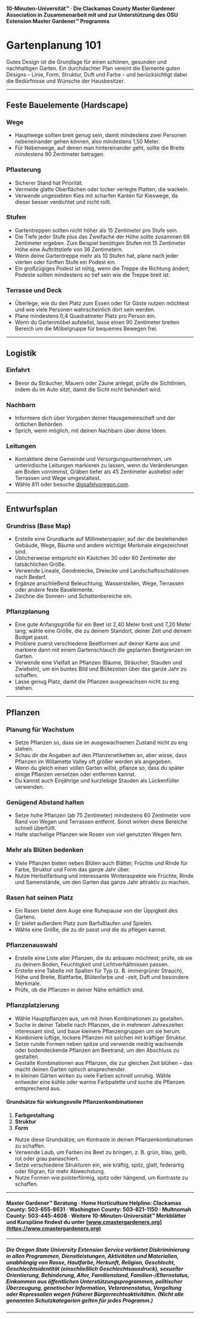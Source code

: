 #### 10-Minuten-Universität™ · Die Clackamas County Master Gardener Association in Zusammenarbeit mit und zur Unterstützung des OSU Extension Master Gardener™ Programms

# Gartenplanung 101

Gutes Design ist die Grundlage für einen schönen, gesunden und nachhaltigen Garten. Ein durchdachter Plan vereint die Elemente guten Designs – Linie, Form, Struktur, Duft und Farbe – und berücksichtigt dabei die Bedürfnisse und Wünsche der Hausbesitzer.

---

## Feste Bauelemente (Hardscape)

### Wege

- Hauptwege sollten breit genug sein, damit mindestens zwei Personen nebeneinander gehen können, also mindestens 1,50 Meter.
- Für Nebenwege, auf denen man hintereinander geht, sollte die Breite mindestens 90 Zentimeter betragen.

### Pflasterung

- Sicherer Stand hat Priorität.
- Vermeide glatte Oberflächen oder locker verlegte Platten, die wackeln.
- Verwende ungesiebten Kies mit scharfen Kanten für Kieswege, da dieser besser verdichtet und nicht rollt.

### Stufen

- Gartentreppen sollten nicht höher als 15 Zentimeter pro Stufe sein.
- Die Tiefe jeder Stufe plus das Zweifache der Höhe sollte zusammen 66 Zentimeter ergeben. Zum Beispiel benötigen Stufen mit 15 Zentimeter Höhe eine Auftrittstiefe von 36 Zentimetern.
- Wenn deine Gartentreppe mehr als 10 Stufen hat, plane nach jeder vierten oder fünften Stufe ein Podest ein.
- Ein großzügiges Podest ist nötig, wenn die Treppe die Richtung ändert; Podeste sollten mindestens so tief sein wie die Treppe breit ist.

### Terrasse und Deck

- Überlege, wie du den Platz zum Essen oder für Gäste nutzen möchtest und wie viele Personen wahrscheinlich dort sein werden.
- Plane mindestens 0,4 Quadratmeter Platz pro Person ein.
- Wenn du Gartenmöbel aufstellst, lasse einen 90 Zentimeter breiten Bereich um die Möbelgruppe für bequemes Bewegen frei.

---

## Logistik

### Einfahrt

- Bevor du Sträucher, Mauern oder Zäune anlegst, prüfe die Sichtlinien, indem du im Auto sitzt, damit die Sicht nicht behindert wird.

### Nachbarn

- Informiere dich über Vorgaben deiner Hausgemeinschaft und der örtlichen Behörden.
- Sprich, wenn möglich, mit deinen Nachbarn über deine Ideen.

### Leitungen

- Kontaktiere deine Gemeinde und Versorgungsunternehmen, um unterirdische Leitungen markieren zu lassen, wenn du Veränderungen am Boden vornimmst, Gräben tiefer als 45 Zentimeter aushebst oder Terrassen und Wege umgestaltest.
- Wähle 811 oder besuche [digsafelyoregon.com](https://digsafelyoregon.com).

---

## Entwurfsplan

### Grundriss (Base Map)

- Erstelle eine Grundkarte auf Millimeterpapier, auf der die bestehenden Gebäude, Wege, Bäume und andere wichtige Merkmale eingezeichnet sind.
- Üblicherweise entspricht ein Kästchen 30 oder 60 Zentimeter der tatsächlichen Größe.
- Verwende Lineale, Geodreiecke, Dreiecke und Landschaftsschablonen nach Bedarf.
- Ergänze anschließend Beleuchtung, Wasserstellen, Wege, Terrassen oder andere feste Bauelemente.
- Zeichne die Sonnen- und Schattenbereiche ein.

### Pflanzplanung

- Eine gute Anfangsgröße für ein Beet ist 2,40 Meter breit und 7,20 Meter lang; wähle eine Größe, die zu deinem Standort, deiner Zeit und deinem Budget passt.
- Probiere zuerst verschiedene Beetformen auf deiner Karte aus und markiere dann mit einem Gartenschlauch die geplanten Beetgrenzen im Garten.
- Verwende eine Vielfalt an Pflanzen (Bäume, Sträucher, Stauden und Zwiebeln), um ein buntes Bild und Blütezeiten über das ganze Jahr zu schaffen.
- Lasse genug Platz, damit die Pflanzen ausgewachsen nicht zu eng stehen.

---

## Pflanzen

### Planung für Wachstum

- Setze Pflanzen so, dass sie im ausgewachsenen Zustand nicht zu eng stehen.
- Schau dir die Angaben auf den Pflanzenetiketten an, aber wisse, dass Pflanzen im Willamette Valley oft größer werden als angegeben.
- Wenn du gleich einen vollen Garten willst, pflanze so, dass du später einige Pflanzen versetzen oder entfernen kannst.
- Du kannst auch Einjährige und kurzlebige Stauden als Lückenfüller verwenden.

### Genügend Abstand halten

- Setze hohe Pflanzen (ab 75 Zentimeter) mindestens 60 Zentimeter vom Rand von Wegen und Terrassen entfernt. Sonst wirken diese Bereiche schnell überfüllt.
- Halte stachelige Pflanzen wie Rosen von viel genutzten Wegen fern.

### Mehr als Blüten bedenken

- Viele Pflanzen bieten neben Blüten auch Blätter, Früchte und Rinde für Farbe, Struktur und Form das ganze Jahr über.
- Nutze Herbstfärbung und interessante Winteraspekte wie Früchte, Rinde und Samenstände, um den Garten das ganze Jahr attraktiv zu machen.

### Rasen hat seinen Platz

- Ein Rasen bietet dem Auge eine Ruhepause von der Üppigkeit des Gartens.
- Er bietet außerdem Platz zum Barfußlaufen und Spielen.
- Wähle eine Größe, die zu dir passt und die du pflegen kannst.

### Pflanzenauswahl

- Erstelle eine Liste aller Pflanzen, die du anbauen möchtest; prüfe, ob sie zu deinem Boden, Feuchtigkeit und Lichtverhältnissen passen.
- Erstelle eine Tabelle mit Spalten für Typ (z. B. immergrüner Strauch), Höhe und Breite, Blattfarbe, Blütenfarbe und -zeit, Duft und besondere Merkmale.
- Prüfe, ob die Pflanzen in deiner Nähe erhältlich sind.

### Pflanzplatzierung

- Wähle Hauptpflanzen aus, um mit ihnen Kombinationen zu gestalten.
- Suche in deiner Tabelle nach Pflanzen, die in mehreren Jahreszeiten interessant sind, und baue kleinere Pflanzengruppen um sie herum.
- Kombiniere luftige, lockere Pflanzen mit solchen mit kräftiger Struktur.
- Setze runde Formen neben spitze und verwende niedrig wachsende oder bodendeckende Pflanzen am Beetrand, um den Abschluss zu gestalten.
- Gestalte Kombinationen aus Pflanzen, die zur gleichen Zeit blühen – das macht deinen Garten optisch ansprechender.
- In kleinen Gärten wirken zu viele Farben schnell unruhig. Wähle entweder eine kühle oder warme Farbpalette und suche die Pflanzen entsprechend aus.

#### Grundsätze für wirkungsvolle Pflanzenkombinationen

1. **Farbgestaltung**
2. **Struktur**
3. **Form**

- Nutze diese Grundsätze, um Kontraste in deinen Pflanzenkombinationen zu schaffen.
- Verwende Laub, um Farben ins Beet zu bringen, z. B. grün, blau, gelb, rot oder grau panaschiert.
- Setze verschiedene Strukturen ein, wie kräftig, spitz, glatt, federartig oder filigran, für mehr Abwechslung.
- Nutze Formen wie polsterförmig, spitz oder hängend, um Kontraste zu schaffen.

---

#### Master Gardener™ Beratung · Home Horticulture Helpline: Clackamas County: 503-655-8631 · Washington County: 503-821-1150 · Multnomah County: 503-445-4608 · Weitere 10-Minuten-Universität™ Merkblätter und Kurspläne findest du unter [www.cmastergardeners.org](https://www.cmastergardeners.org)

---

##### Die Oregon State University Extension Service verbietet Diskriminierung in allen Programmen, Dienstleistungen, Aktivitäten und Materialien, unabhängig von Rasse, Hautfarbe, Herkunft, Religion, Geschlecht, Geschlechtsidentität (einschließlich Geschlechtsausdruck), sexueller Orientierung, Behinderung, Alter, Familienstand, Familien-/Elternstatus, Einkommen aus öffentlichen Unterstützungsprogrammen, politischer Überzeugung, genetischer Information, Veteranenstatus, Vergeltung oder Repressalien wegen früherer Bürgerrechtsaktivitäten. (Nicht alle genannten Schutzkategorien gelten für jedes Programm.)
---
